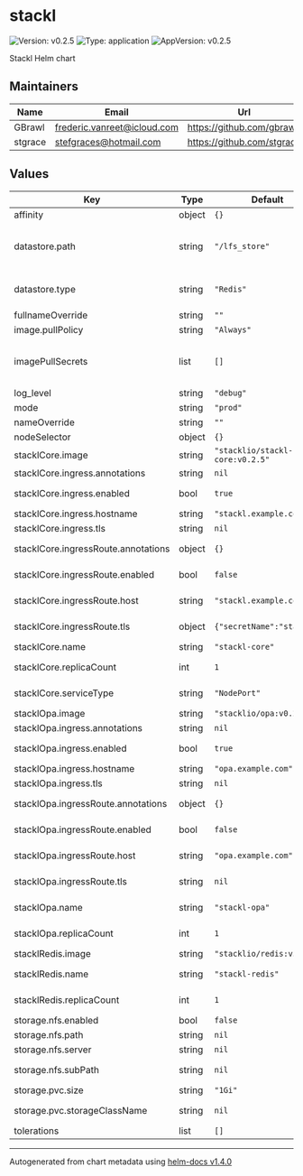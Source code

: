 # stackl

![Version: v0.2.5](https://img.shields.io/badge/Version-v0.2.5-informational?style=flat-square) ![Type: application](https://img.shields.io/badge/Type-application-informational?style=flat-square) ![AppVersion: v0.2.5](https://img.shields.io/badge/AppVersion-v0.2.5-informational?style=flat-square)

Stackl Helm chart

## Maintainers

| Name | Email | Url |
| ---- | ------ | --- |
| GBrawl | frederic.vanreet@icloud.com | https://github.com/gbrawl |
| stgrace | stefgraces@hotmail.com | https://github.com/stgrace |

## Values

| Key | Type | Default | Description |
|-----|------|---------|-------------|
| affinity | object | `{}` |  |
| datastore.path | string | `"/lfs_store"` | Datastore path. Only applicable when datastore is LFS |
| datastore.type | string | `"Redis"` | Datastore type. Options are [Redis, LFS] |
| fullnameOverride | string | `""` |  |
| image.pullPolicy | string | `"Always"` |  |
| imagePullSecrets | list | `[]` | example imagePullSecrets: [name: pull-secret-name] |
| log_level | string | `"debug"` |  |
| mode | string | `"prod"` |  |
| nameOverride | string | `""` |  |
| nodeSelector | object | `{}` |  |
| stacklCore.image | string | `"stacklio/stackl-core:v0.2.5"` | Stackl-core image |
| stacklCore.ingress.annotations | string | `nil` | Ingress annotation |
| stacklCore.ingress.enabled | bool | `true` | Enable ingress creation |
| stacklCore.ingress.hostname | string | `"stackl.example.com"` | Ingress hostname |
| stacklCore.ingress.tls | string | `nil` |  |
| stacklCore.ingressRoute.annotations | object | `{}` | Ingress route annotations |
| stacklCore.ingressRoute.enabled | bool | `false` | Enable ingress route creation |
| stacklCore.ingressRoute.host | string | `"stackl.example.com"` | Ingress route hostname |
| stacklCore.ingressRoute.tls | object | `{"secretName":"stackl"}` | Ingress route TLS configuration |
| stacklCore.name | string | `"stackl-core"` | Stackl core name |
| stacklCore.replicaCount | int | `1` | Stackl core replicas |
| stacklCore.serviceType | string | `"NodePort"` | Stackl core service type |
| stacklOpa.image | string | `"stacklio/opa:v0.21.1"` | Stackl OPA image |
| stacklOpa.ingress.annotations | string | `nil` | Ingress annotation |
| stacklOpa.ingress.enabled | bool | `true` | Enable ingress route creation |
| stacklOpa.ingress.hostname | string | `"opa.example.com"` | Ingress hostname |
| stacklOpa.ingress.tls | string | `nil` |  |
| stacklOpa.ingressRoute.annotations | object | `{}` | Ingress route annotations |
| stacklOpa.ingressRoute.enabled | bool | `false` | Enable ingress route creation |
| stacklOpa.ingressRoute.host | string | `"opa.example.com"` | Ingress route hostname |
| stacklOpa.ingressRoute.tls | string | `nil` | Ingress route TLS configuration |
| stacklOpa.name | string | `"stackl-opa"` | Stackl OPA deployment name |
| stacklOpa.replicaCount | int | `1` | Stackl OPA replicas |
| stacklRedis.image | string | `"stacklio/redis:v5.0.3"` | Stackl redis image |
| stacklRedis.name | string | `"stackl-redis"` | Stackl redis deployment name |
| stacklRedis.replicaCount | int | `1` | Stackl redis replicas |
| storage.nfs.enabled | bool | `false` | Use NFS |
| storage.nfs.path | string | `nil` | NFS path |
| storage.nfs.server | string | `nil` | NFS server |
| storage.nfs.subPath | string | `nil` | Subpath for the volume mount |
| storage.pvc.size | string | `"1Gi"` | PVC size |
| storage.pvc.storageClassName | string | `nil` | StorageClassName for PVC |
| tolerations | list | `[]` |  |

----------------------------------------------
Autogenerated from chart metadata using [helm-docs v1.4.0](https://github.com/norwoodj/helm-docs/releases/v1.4.0)

